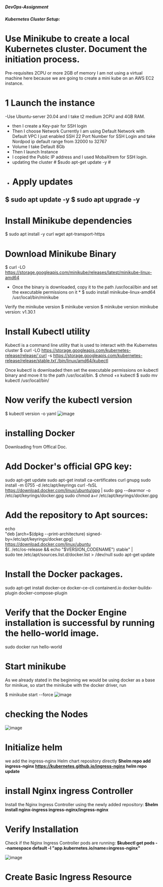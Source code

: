 ##### DevOps-Assignment ####
***Kubernetes Cluster Setup:***
# Use Minikube to create a local Kubernetes cluster. Document the initiation process.
Pre-requisites 
2CPU or more
2GB of memory
I am not using a virtual machine here because we are going to create a mini kube on an AWS EC2 instance.
# 1 Launch the instance 
-Use Ubuntu-server 20.04 and I take t2 medium 2CPU and 4GB RAM.
- then I create a Key-pair for SSH login
- Then I choose Network Currently I am using Default Network with Default VPC I just enabled SSH 22  Port Number for SSH Login and take Nordpod ip default range from 32000 to 32767
- Volume I take Default 8Gb
- Then I launch Instance
- I copied the Public IP address and I used MobaXtrem for SSH login.
- updating the cluster # $sudo apt-get update -y #
- # Apply updates
$ sudo apt update -y
$ sudo apt upgrade -y 
- 
# Install Minikube dependencies
$ sudo apt install -y curl wget apt-transport-https

# Download Minikube Binary

$ curl -LO https://storage.googleapis.com/minikube/releases/latest/minikube-linux-amd64
* Once the binary is downloaded, copy it to the path /usr/local/bin and set the executable permissions on it *
$ sudo install minikube-linux-amd64 /usr/local/bin/minikube

Verify the minikube version
$ minikube version
$ minikube version
minikube version: v1.30.1

# Install Kubectl utility
Kubectl is a command line utility that is used to interact with the Kubernetes cluster
$ curl -LO https://storage.googleapis.com/kubernetes-release/release/`curl -s https://storage.googleapis.com/kubernetes-release/release/stable.txt`/bin/linux/amd64/kubectl

Once kubectl is downloaded then set the executable permissions on kubectl binary and move it to the path /usr/local/bin.
$ chmod +x kubectl
$ sudo mv kubectl /usr/local/bin/

# Now verify the kubectl version
$ kubectl version -o yaml
![image](https://github.com/Sayedshazebali/DevOps-Assignment/assets/115386350/d045ca52-3160-4c00-93e3-077bc2cb6d38)



# installing Docker 
Downloading from Offical Doc.

# Add Docker's official GPG key:
sudo apt-get update
sudo apt-get install ca-certificates curl gnupg
sudo install -m 0755 -d /etc/apt/keyrings
curl -fsSL https://download.docker.com/linux/ubuntu/gpg | sudo gpg --dearmor -o /etc/apt/keyrings/docker.gpg
sudo chmod a+r /etc/apt/keyrings/docker.gpg

# Add the repository to Apt sources:
echo \
  "deb [arch=$(dpkg --print-architecture) signed-by=/etc/apt/keyrings/docker.gpg] https://download.docker.com/linux/ubuntu \
  $(. /etc/os-release && echo "$VERSION_CODENAME") stable" | \
  sudo tee /etc/apt/sources.list.d/docker.list > /dev/null
sudo apt-get update
# Install the Docker packages.
sudo apt-get install docker-ce docker-ce-cli containerd.io docker-buildx-plugin docker-compose-plugin
# Verify that the Docker Engine installation is successful by running the hello-world image.
 sudo docker run hello-world

 # Start minikube
As we already stated in the beginning we would be using docker as a base for minikue, so start the minikube with the docker driver, run

$ minikube start --force
![image](https://github.com/Sayedshazebali/DevOps-Assignment/assets/115386350/ac8e5f1f-5dcd-449a-b5b5-d3d61b5348d3)

# checking the Nodes
![image](https://github.com/Sayedshazebali/DevOps-Assignment/assets/115386350/da534d89-72d0-4219-ba0b-2e197ee7cb6f)

# Initialize helm
we add the ingress-nginx Helm chart repository directly
**$helm repo add ingress-nginx https://kubernetes.github.io/ingress-nginx
helm repo update**
# install Nginx ingress Controller
Install the Nginx Ingress Controller using the newly added repository:
**$helm install nginx-ingress ingress-nginx/ingress-nginx**

# Verify Installation
Check if the Nginx Ingress Controller pods are running:
**$kubectl get pods --namespace default -l "app.kubernetes.io/name=ingress-nginx"**

![image](https://github.com/Sayedshazebali/DevOps-Assignment/assets/115386350/dd5fd12e-d532-4392-a2bb-8dae2b3b8298)

# Create Basic Ingress Resource







 
